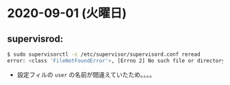 # 2020-09-01 (火曜日)

## supervisrod:

~~~bash
$ sudo supervisorctl -c /etc/supervisor/supervisord.conf reread
error: <class 'FileNotFoundError'>, [Errno 2] No such file or directory: file: /usr/lib/python3/dist-packages/supervisor/xmlrpc.py line: 560
~~~ 

- 設定フィルの `user` の名前が間違えていたため。。。。

